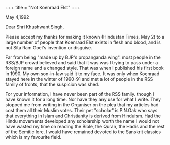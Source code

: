 +++
title = "Not Koenraad Elst"
+++

May 4,1992

Dear Shri Khushwant Singh,

Please accept my thanks for making it known (Hindustan Times, May 2) to a large number of people that Koenraad Elst exists in flesh and blood, and is not Sita Ram Goel's invention or disguise.

Far from being "made up by BJP's propanganda wing". most people in the RSS/BJP crowd believed and said that it was was I trying to pass under a foreign name and a changed style. That was when I published his first book in 1990. My own son-in-law said it to my face. It was only when Koenraad stayed here in the winter of 1990-91 and met a lot of people in the RSS family of fronts, that the suspicion was shed.

For your information, I have never been part of the RSS family. though I have known it for a long time. Nor have they any use for what I write. They stopped me from writing in the Organiser on the plea that my articles had cost them all their Muslim votes. Their pet "scholar" is P.N.Oak who says that everything in Islam and Christianity is derived from Hinduism. Had the Hindu movements developed any scholarship worth the name I would not have wasted my time on reading the Bible, the Quran, the Hadis and the rest of the Semitic lore. I would have remained devoted to the Sanskrit classics which is my favourite field.
